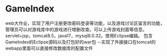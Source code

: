# GameIndex
web大作业，实现了用户注册更改密码登录等功能，以及游戏讨论区留言的功能，管理员可以对游戏库中的游戏进行增删改查。可以上传游戏封面等信息。
servlet+jsp，tomcat8.5，java17，mysql8.0.32。使用Eclipse编辑。
包含GameIndex的Eclipse源码以及打包好的war包
--实现了外接接口在tomcat的webapp里面可以直接修改数据库的配置文件
